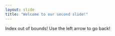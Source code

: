 ```yaml
---
layout: slide
title: "Welcome to our second slide!"
---
```

Index out of bounds!
Use the left arrow to go back!

